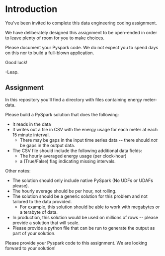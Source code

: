 # Introduction

You've been invited to complete this data engineering coding assignment. 

We have deliberately designed this assignment to be open-ended in order to leave plenty of room for you to make choices. 

Please document your Pyspark code.  We do not expect you to spend days on this nor to build a full-blown application.

Good luck!

-Leap.

## Assignment

In this repository you'll find a directory with files containing energy meter-data.

Please build a PySpark solution that does the following:
- It reads in the data 
- It writes out a file in CSV with the energy usage for each meter at each 15 minute interval. 
  - There may be gaps in the input time series data -- there should _not_ be gaps in the output data.
- The CSV file should include the following additional data fields: 
  - The hourly averaged energy usage (per clock-hour)
  - a (True/False) flag indicating missing intervals.  

Other notes: 
- The solution should only include native PySpark (No UDFs or UDAFs please).
- The hourly average should be per hour, not rolling.
- The solution should be a generic solution for this problem and not tailored to the data provided. 
  - For example, this solution should be able to work with megabytes _or_ a terabyte of data.
- In production, this solution would be used on millions of rows -- please provide a solution that will scale.
- Please provide a python file that can be run to generate the output as part of your solution.


Please provide your Pyspark code to this assignment. We are looking forward to your solution!

